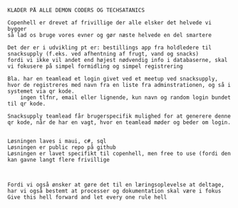 

		
	KLADER PÅ ALLE DEMON CODERS OG TECHSATANICS

	Copenhell er drevet af frivillige der alle elsker det helvede vi bygger
	så lad os bruge vores evner og gør næste helvede en del smartere

	Det der er i udvikling pt er: bestillings app fra holdledere til snacksupply (f.eks. ved afhentning af frugt, vand og snacks)
	fordi vi ikke vil andet end højest nødvendig info i databaserne, skal vi fokusere på simpel formidling og simpel registrering

	Bla. har en teamlead et login givet ved et meetup ved snacksupply, hvor de registreres med navn fra en liste fra adminstrationen, og så i systemet via qr kode.
		ingen tlfnr, email eller lignende, kun navn og random login bundet til qr kode. 

	Snacksupply teamlead får brugerspecifik mulighed for at generere denne qr kode, når de har en vagt, hvor en teamlead møder og beder om login. 


	Løsningen laves i maui, c#, sql 
	Løsningen er public repo på github
	Løsningen er lavet specifikt til copenhell, men free to use (fordi den kan gavne langt flere frivillige
	
	

	Fordi vi også ønsker at gøre det til en læringsoplevelse at deltage, har vi også bestemt at processer og dokumentation skal være i fokus
	Give this hell forward and let every one rule hell

	
